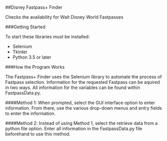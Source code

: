 ##Disney Fastpass+ Finder

Checks the availability for Walt Disney World Fastpasses

###Getting Started

To start these libraries must be installed:
* Selenium
* Tkinter
* Python 3.5 or later

###How the Program Works

The Fastpass+ Finder uses the Selenium library to automate the process of Fastpass selection.
Information for the requested Fastpass can be aquired in two ways. All information for the
variables can be found within FastpassData.py.

####Method 1:
When prompted, select the GUI interface option to enter information. From there,
use the various drop-down menus and entry fields to enter the information.

####Method 2:
Instead of using Method 1, select the retrieve data from a python file option.
Enter all information in the FastpassData.py file beforehand to use this method.
